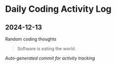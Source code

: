 # Daily Coding Activity Log

## 2024-12-13

Random coding thoughts

> Software is eating the world.

*Auto-generated commit for activity tracking*
